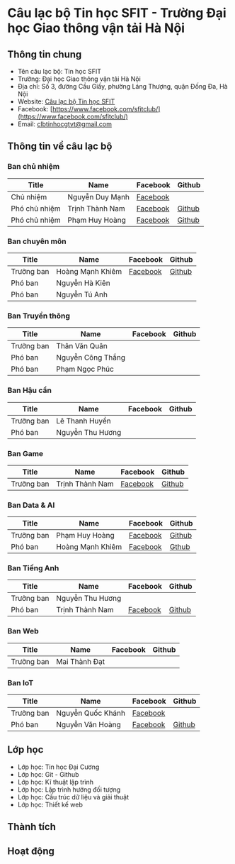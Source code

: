 # Câu lạc bộ Tin học SFIT - Trường Đại học Giao thông vận tải Hà Nội

## Thông tin chung 

- Tên câu lạc bộ: Tin học SFIT
- Trường: Đại học Giao thông vận tải Hà Nội
- Địa chỉ: Số 3, đường Cầu Giấy, phường Láng Thượng, quận Đống Đa, Hà Nội
- Website: [Câu lạc bộ Tin học SFIT](https://sfit.com.vn/)
- Facebook: [https://www.facebook.com/sfitclub/](https://www.facebook.com/sfitclub/)
- Email: clbtinhocgtvt@gmail.com

## Thông tin về câu lạc bộ

### Ban chủ nhiệm

|Title|Name|Facebook|Github|
|-|-|-|-|
|Chủ nhiệm| Nguyễn Duy Mạnh| [Facebook](https://www.facebook.com/manh.nguyenduy.37201901)||
|Phó chủ nhiệm|Trịnh Thành Nam|[Facebook](https://www.facebook.com/profile.php?id=61559188863257)|[Github](https://github.com/NamPhuThuy)|
|Phó chủ nhiệm|Phạm Huy Hoàng|[Facebook](https://www.facebook.com/hakatoma15/)|[Github](https://github.com/HwangPham)|

### Ban chuyên môn

|Title|Name|Facebook|Github|
|-|-|-|-|
|Trưởng ban|Hoàng Mạnh Khiêm|[Facebook](https://www.facebook.com/hoangmanhkhiem.IT)|[Github](https://github.com/hoangmanhkhiem)|
|Phó ban|Nguyễn Hà Kiên|||
|Phó ban|Nguyễn Tú Anh|||

### Ban Truyền thông

|Title|Name|Facebook|Github|
|-|-|-|-|
|Trưởng ban|Thân Văn Quân|||
|Phó ban|Nguyễn Công Thắng|||
|Phó ban|Phạm Ngọc Phúc|||

### Ban Hậu cần

|Title|Name|Facebook|Github|
|-|-|-|-|
|Trưởng ban|Lê Thanh Huyền|||
|Phó ban|Nguyễn Thu Hương||| 

### Ban Game

|Title|Name|Facebook|Github|
|-|-|-|-|
|Trưởng ban|Trịnh Thành Nam|[Facebook](https://www.facebook.com/profile.php?id=61559188863257)|[Github](https://github.com/NamPhuThuy)|

### Ban Data & AI

|Title|Name|Facebook|Github|
|-|-|-|-|
|Trưởng ban|Phạm Huy Hoàng|[Facebook](https://www.facebook.com/hakatoma15/)|[Github](https://github.com/HwangPham)|
|Phó ban|Hoàng Mạnh Khiêm|[Facebook](https://www.facebook.com/hoangmanhkhiem.IT)|[Gthub](https://github.com/hoangmanhkhiem)|

### Ban Tiếng Anh

|Title|Name|Facebook|Github|
|-|-|-|-|
|Trưởng ban|Nguyễn Thu Hương|||
|Phó ban|Trịnh Thành Nam|[Facebook](https://www.facebook.com/profile.php?id=61559188863257)|[Github](https://github.com/NamPhuThuy)|

### Ban Web

|Title|Name|Facebook|Github|
|-|-|-|-|
|Trưởng ban|Mai Thành Đạt|||

### Ban IoT

|Title|Name|Facebook|Github|
|-|-|-|-|
|Trưởng ban|Nguyễn Quốc Khánh|[Facebook](https://www.facebook.com/khanhdew)||
|Phó ban|Nguyễn Văn Hoàng|[Facebook](https://www.facebook.com/profile.php?id=100013526591168)|[Github](https://github.com/zunohoang)|

## Lớp học

- Lớp học: Tin học Đại Cương
- Lớp học: Git - Github
- Lớp học: Kĩ thuật lập trình
- Lớp học: Lập trình hướng đối tượng
- Lớp học: Cấu trúc dữ liệu và giải thuật
- Lớp học: Thiết kế web

## Thành tích


## Hoạt động


